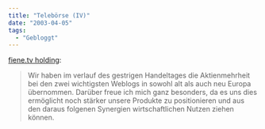 ```yaml
---
title: "Telebörse (IV)"
date: "2003-04-05"
tags:
  - "Gebloggt"
---
```


[fiene.tv holding](http://www.mywebwork.de/fiene.tv/akte_blog-988.php3 "daniel fienes weblog"):

> Wir haben im verlauf des gestrigen Handeltages die Aktienmehrheit bei den zwei wichtigsten Weblogs in sowohl alt als auch neu Europa übernommen. Darüber freue ich mich ganz besonders, da es uns dies ermöglicht noch stärker unsere Produkte zu positionieren und aus den daraus folgenen Synergien wirtschaftlichen Nutzen ziehen können.
